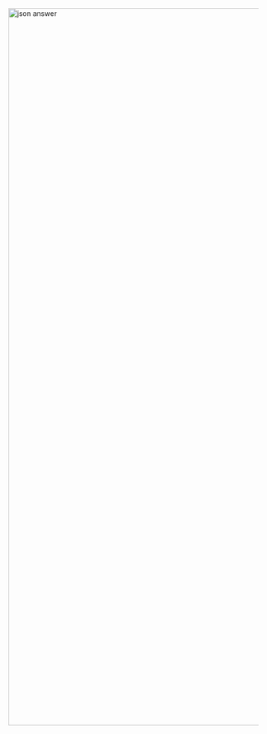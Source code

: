 <img width="1440" alt="json answer" src="https://github.com/AlinaKostromina/docker/assets/109672545/59b43339-91b2-4169-a580-c11bcff03126">
